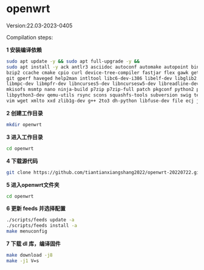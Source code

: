 openwrt
=
Version:22.03-2023-0405

Compilation steps:

**1 安装编译依赖**
```bash
sudo apt update -y && sudo apt full-upgrade -y && 
sudo apt install -y ack antlr3 asciidoc autoconf automake autopoint binutils bison build-essential \
bzip2 ccache cmake cpio curl device-tree-compiler fastjar flex gawk gettext gcc-multilib g++-multilib \
git gperf haveged help2man intltool libc6-dev-i386 libelf-dev libglib2.0-dev libgmp3-dev libltdl-dev \
libmpc-dev libmpfr-dev libncurses5-dev libncursesw5-dev libreadline-dev libssl-dev libtool lrzsz \
mkisofs msmtp nano ninja-build p7zip p7zip-full patch pkgconf python2 python2.7 python3 python3-pyelftools \
libpython3-dev qemu-utils rsync scons squashfs-tools subversion swig texinfo uglifyjs upx-ucl unzip npm \
vim wget xmlto xxd zlib1g-dev g++ 2to3 dh-python libfuse-dev file ecj java-propose-classpath lib32gcc-s1
```

**2 创建工作目录**
```bash
mkdir openwrt
```

**3 进入工作目录**
```bash
cd openwrt
```
**4 下载源代码**
```bash
git clone https://github.com/tiantianxiangshang2022/openwrt-20220722.git
```
**5 进入openwrt文件夹**
```bash
cd openwrt
```
**6 更新 feeds 并选择配置**
```bash
./scripts/feeds update -a
./scripts/feeds install -a
make menuconfig
```
**7 下载 dl 库，编译固件**
```bash
make download -j8
make -j1 V=s
```
